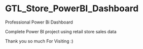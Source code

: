 # GTL_Store_PowerBI_Dashboard

Professional Power Bi Dashboard

Complete Power BI project using retail store sales data

Thank you so much For Visiting :)
